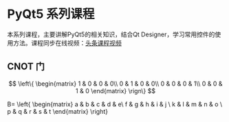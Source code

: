 # PyQt5 系列课程
本系列课程，主要讲解PyQt5的相关知识，结合Qt Designer，学习常用控件的使用方法。课程同步在线视频：<a href='https://www.toutiao.com/c/user/token/MS4wLjABAAAA-IBfd-fWWDLc9LUjBwYyBmME8juO6aJsztVv3EzuE3qRSYAp4pI78rH1aGSo3oik/?source=mine_home'>头条课程视频</a>

## CNOT 门
$$
 \left\{
 \begin{matrix}
   1 & 0 & 0 & 0\\
   0 & 1 & 0 & 0\\
   0 & 0 & 0 & 1\\
   0 & 0 & 1 & 0
 \end{matrix}
\rign\}
$$

B= \left\{ \begin{matrix} a & b & c & d & e\\ f & g & h & i & j \\ k & l & m & n & o \\ p & q & r & s & t \end{matrix} \right\}